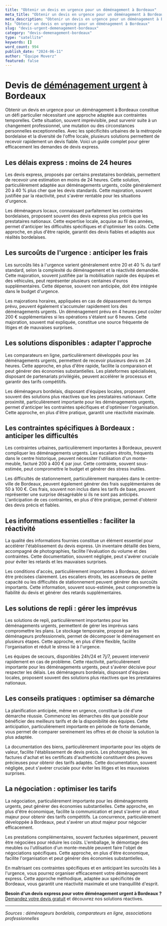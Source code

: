 ```yaml
---
title: "Obtenir un devis en urgence pour un déménagement à Bordeaux"
meta_title: "Obtenir un devis en urgence pour un déménagement à Bordeaux"
meta_description: "Obtenir un devis en urgence pour un déménagement à Bordeaux constitue un défi particulier nécessitant une approche adaptée aux contraintes temporelles."
h1: "Obtenir un devis en urgence pour un déménagement à Bordeaux"
slug: "devis-urgent-demenagement-bordeaux"
category: "devis-demenagement-bordeaux"
type: "satellite"
keywords: []
word_count: 994
publish_date: "2024-06-11"
author: "Équipe Moverz"
featured: false
---
```



# Devis de [déménagement urgent](/blog/demenagement-entreprise-bordeaux/demenagement-entreprise-bordeaux-guide) à Bordeaux

Obtenir un devis en urgence pour un déménagement à Bordeaux constitue un défi particulier nécessitant une approche adaptée aux contraintes temporelles. Cette situation, souvent imprévisible, peut survenir suite à un changement professionnel, une mutation ou des circonstances personnelles exceptionnelles. Avec les spécificités urbaines de la métropole bordelaise et la diversité de l'offre locale, plusieurs solutions permettent de recevoir rapidement un devis fiable. Voici un guide complet pour gérer efficacement les demandes de devis express.

## Les délais express : moins de 24 heures

Les devis express, proposés par certains prestataires bordelais, permettent de recevoir une estimation en moins de 24 heures. Cette solution, particulièrement adaptée aux déménagements urgents, coûte généralement 20 à 40 % plus cher que les devis standards. Cette majoration, souvent justifiée par la réactivité, peut s'avérer rentable pour les situations d'urgence.

Les déménageurs locaux, connaissant parfaitement les contraintes bordelaises, proposent souvent des devis express plus précis que les prestataires nationaux. Cette expertise locale, acquise au fil des années, permet d'anticiper les difficultés spécifiques et d'optimiser les coûts. Cette approche, en plus d'être rapide, garantit des devis fiables et adaptés aux réalités bordelaises.

## Les surcoûts de l'urgence : anticiper les frais

Les surcoûts liés à l'urgence varient généralement entre 20 et 40 % du tarif standard, selon la complexité du déménagement et la réactivité demandée. Cette majoration, souvent justifiée par la mobilisation rapide des équipes et des véhicules, peut représenter plusieurs centaines d'euros supplémentaires. Cette dépense, souvent non anticipée, doit être intégrée dans le budget d'urgence.

Les majorations horaires, appliquées en cas de dépassement du temps prévu, peuvent également s'accumuler rapidement lors des déménagements urgents. Un déménagement prévu en 4 heures peut coûter 200 € supplémentaires si les opérations s'étalent sur 6 heures. Cette majoration, souvent mal expliquée, constitue une source fréquente de litiges et de mauvaises surprises.

## Les solutions disponibles : adapter l'approche

Les comparateurs en ligne, particulièrement développés pour les déménagements urgents, permettent de recevoir plusieurs devis en 24 heures. Cette approche, en plus d'être rapide, facilite la comparaison et peut générer des économies substantielles. Les plateformes spécialisées, disposant de partenariats privilégiés, peuvent accélérer le processus et garantir des tarifs compétitifs.

Les déménageurs bordelais, disposant d'équipes locales, proposent souvent des solutions plus réactives que les prestataires nationaux. Cette proximité, particulièrement importante pour les déménagements urgents, permet d'anticiper les contraintes spécifiques et d'optimiser l'organisation. Cette approche, en plus d'être pratique, garantit une réactivité maximale.

## Les contraintes spécifiques à Bordeaux : anticiper les difficultés

Les contraintes urbaines, particulièrement importantes à Bordeaux, peuvent compliquer les déménagements urgents. Les escaliers étroits, fréquents dans le centre historique, peuvent nécessiter l'utilisation d'un monte-meuble, facturé 200 à 400 € par jour. Cette contrainte, souvent sous-estimée, peut compromettre le budget et générer des stress inutiles.

Les difficultés de stationnement, particulièrement marquées dans le centre-ville de Bordeaux, peuvent également générer des frais supplémentaires de 50 à 100 €. Ces frais, souvent non inclus dans les tarifs de base, peuvent représenter une surprise désagréable si ils ne sont pas anticipés. L'anticipation de ces contraintes, en plus d'être pratique, permet d'obtenir des devis précis et fiables.

## Les informations essentielles : faciliter la réactivité

La qualité des informations fournies constitue un élément essentiel pour accélérer l'établissement du devis express. Un inventaire détaillé des biens, accompagné de photographies, facilite l'évaluation du volume et des contraintes. Cette documentation, souvent négligée, peut s'avérer cruciale pour éviter les retards et les mauvaises surprises.

Les conditions d'accès, particulièrement importantes à Bordeaux, doivent être précisées clairement. Les escaliers étroits, les ascenseurs de petite capacité ou les difficultés de stationnement peuvent générer des surcoûts importants. Cette information, souvent sous-estimée, peut compromettre la fiabilité du devis et générer des retards supplémentaires.

## Les solutions de repli : gérer les imprévus

Les solutions de repli, particulièrement importantes pour les déménagements urgents, permettent de gérer les imprévus sans compromettre les plans. Le stockage temporaire, proposé par les déménageurs professionnels, permet de décomposer le déménagement en plusieurs étapes. Cette approche, en plus d'être flexible, facilite l'organisation et réduit le stress lié à l'urgence.

Les équipes de secours, disponibles 24h/24 et 7j/7, peuvent intervenir rapidement en cas de problème. Cette réactivité, particulièrement importante pour les déménagements urgents, peut s'avérer décisive pour respecter les délais. Les déménageurs bordelais, disposant d'équipes locales, proposent souvent des solutions plus réactives que les prestataires nationaux.

## Les conseils pratiques : optimiser sa démarche

La planification anticipée, même en urgence, constitue la clé d'une démarche réussie. Commencez les démarches dès que possible pour bénéficier des meilleurs tarifs et de la disponibilité des équipes. Cette anticipation, particulièrement importante en période de forte demande, vous permet de comparer sereinement les offres et de choisir la solution la plus adaptée.

La documentation des biens, particulièrement importante pour les objets de valeur, facilite l'établissement de devis précis. Les photographies, les factures d'achat et les certificats d'authenticité constituent des preuves précieuses pour obtenir des tarifs adaptés. Cette documentation, souvent négligée, peut s'avérer cruciale pour éviter les litiges et les mauvaises surprises.

## La négociation : optimiser les tarifs

La négociation, particulièrement importante pour les déménagements urgents, peut générer des économies substantielles. Cette approche, en plus d'être économique, facilite la communication et peut s'avérer un atout majeur pour obtenir des tarifs compétitifs. La concurrence, particulièrement développée à Bordeaux, peut s'avérer un atout majeur pour négocier efficacement.

Les prestations complémentaires, souvent facturées séparément, peuvent être négociées pour réduire les coûts. L'emballage, le démontage des meubles ou l'utilisation d'un monte-meuble peuvent faire l'objet de négociations spécifiques. Cette approche, en plus d'être économique, facilite l'organisation et peut générer des économies substantielles.

En maîtrisant ces contraintes spécifiques et en anticipant les surcoûts liés à l'urgence, vous pourrez organiser efficacement votre déménagement express. Cette approche méthodique, adaptée aux spécificités de Bordeaux, vous garantit une réactivité maximale et une tranquillité d'esprit.

**Besoin d'un devis express pour votre déménagement urgent à Bordeaux ?** [Demandez votre devis gratuit](https://moverz-bordeaux.fr/devis) et découvrez nos solutions réactives.

---

*Sources : déménageurs bordelais, comparateurs en ligne, associations professionnelles*
